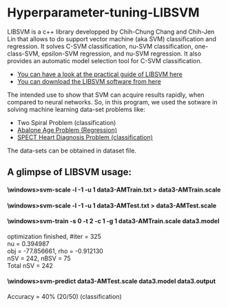 # Hyperparameter-tuning-LIBSVM
LIBSVM is a c++ library developped by Chih-Chung Chang and Chih-Jen Lin that allows to do support vector machine (aka SVM) classification and regression. It solves C-SVM classification, nu-SVM classification, one-class-SVM, epsilon-SVM regression, and nu-SVM regression. It also provides an automatic model selection tool for C-SVM classification.

+ [You can have a look at the practical guide of LIBSVM here](https://www.csie.ntu.edu.tw/~cjlin/papers/guide/guide.pdf)
+ [You can download the LIBSVM software from here](https://www.csie.ntu.edu.tw/~cjlin/libsvm/)

The intended use to show that SVM can acquire results rapidly, when compared to neural networks. So, in this program, we used the sotware in solving machine learning data-set problems like: 
+ Two Spiral Problem (classification)
+ [Abalone Age Problem (Regression)](http://archive.ics.uci.edu/ml/datasets/Abalone)
+ [SPECT Heart Diagnosis Problem (classification)](https://archive.ics.uci.edu/ml/datasets/spect+heart)

The data-sets can be obtained in dataset file.

## A glimpse of LIBSVM usage:

#### \windows>svm-scale -l -1 -u 1 data3-AMTrain.txt > data3-AMTrain.scale
#### \windows>svm-scale -l -1 -u 1 data3-AMTest.txt > data3-AMTest.scale
#### \windows>svm-train -s 0 -t 2 -c 1 -g 1 data3-AMTrain.scale data3.model
optimization finished, #iter = 325 \
nu = 0.394987 \
obj = -77.856661, rho = -0.912130 \
nSV = 242, nBSV = 75 \
Total nSV = 242
#### \windows>svm-predict data3-AMTest.scale data3.model data3.output
Accuracy = 40% (20/50) (classification)
